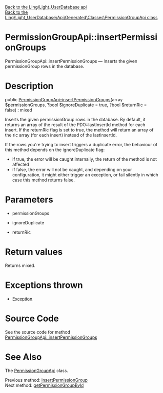 [Back to the Ling/Light_UserDatabase api](https://github.com/lingtalfi/Light_UserDatabase/blob/master/doc/api/Ling/Light_UserDatabase.md)<br>
[Back to the Ling\Light_UserDatabase\Api\Generated\Classes\PermissionGroupApi class](https://github.com/lingtalfi/Light_UserDatabase/blob/master/doc/api/Ling/Light_UserDatabase/Api/Generated/Classes/PermissionGroupApi.md)


PermissionGroupApi::insertPermissionGroups
================



PermissionGroupApi::insertPermissionGroups — Inserts the given permissionGroup rows in the database.




Description
================


public [PermissionGroupApi::insertPermissionGroups](https://github.com/lingtalfi/Light_UserDatabase/blob/master/doc/api/Ling/Light_UserDatabase/Api/Generated/Classes/PermissionGroupApi/insertPermissionGroups.md)(array $permissionGroups, ?bool $ignoreDuplicate = true, ?bool $returnRic = false) : mixed




Inserts the given permissionGroup rows in the database.
By default, it returns an array of the result of the PDO::lastInsertId method for each insert.
If the returnRic flag is set to true, the method will return an array of the ric array (for each insert) instead of the lastInsertId.


If the rows you're trying to insert triggers a duplicate error, the behaviour of this method depends on
the ignoreDuplicate flag:
- if true, the error will be caught internally, the return of the method is not affected
- if false, the error will not be caught, and depending on your configuration, it might either
         trigger an exception, or fail silently in which case this method returns false.




Parameters
================


- permissionGroups

    

- ignoreDuplicate

    

- returnRic

    


Return values
================

Returns mixed.


Exceptions thrown
================

- [Exception](http://php.net/manual/en/class.exception.php).&nbsp;







Source Code
===========
See the source code for method [PermissionGroupApi::insertPermissionGroups](https://github.com/lingtalfi/Light_UserDatabase/blob/master/Api/Generated/Classes/PermissionGroupApi.php#L92-L103)


See Also
================

The [PermissionGroupApi](https://github.com/lingtalfi/Light_UserDatabase/blob/master/doc/api/Ling/Light_UserDatabase/Api/Generated/Classes/PermissionGroupApi.md) class.

Previous method: [insertPermissionGroup](https://github.com/lingtalfi/Light_UserDatabase/blob/master/doc/api/Ling/Light_UserDatabase/Api/Generated/Classes/PermissionGroupApi/insertPermissionGroup.md)<br>Next method: [getPermissionGroupById](https://github.com/lingtalfi/Light_UserDatabase/blob/master/doc/api/Ling/Light_UserDatabase/Api/Generated/Classes/PermissionGroupApi/getPermissionGroupById.md)<br>

